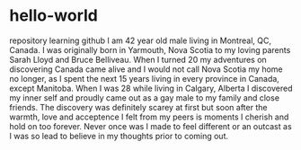 # hello-world
repository learning  github
I am 42 year old male living in Montreal, QC, Canada.  I was originally born in Yarmouth, Nova Scotia to my loving parents Sarah Lloyd and Bruce Belliveau.  When I turned 20 my adventures on discovering Canada came alive and I would not call Nova Scotia my home no longer, as I spent the next 15 years living in every province in Canada, except Manitoba. When I was 28 while living in Calgary, Alberta I discovered my inner self and proudly came out as a gay male to my family and close friends.  The discovery was definitely scarey at first but soon after the warmth, love and acceptence I felt from my peers is moments I cherish and hold on too forever.  Never once was I made to feel different or an outcast as I was so lead to believe in my thoughts prior to coming out.
